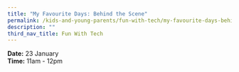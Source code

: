 ```yaml
---
title: "My Favourite Days: Behind the Scene"
permalink: /kids-and-young-parents/fun-with-tech/my-favourite-days-behind-the-scene
description: ""
third_nav_title: Fun With Tech
---
```

**Date:** 23 January
<br> **Time:** 11am - 12pm

